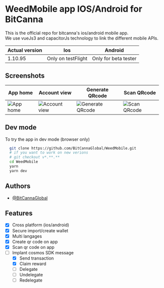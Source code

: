 
# WeedMobile app IOS/Android for BitCanna

This is the official repo for bitcanna's ios/android mobile app.  
We use vueJs3 and capacitorJs technology to link the different mobile APIs.

| Actual version  | Ios | Android |
| ------------- | ------------- | ------------- |
| 1.10.95 | Only on testFlight  | Only for beta tester  |


## Screenshots



| App home  | Account view | Generate QRcode | Scan QRcode |
| ------------- | ------------- | ------------- | ------------- |
| ![App home](https://i.imgur.com/fBXVzlW.png) | ![Account view](https://i.imgur.com/y9a3gHW.png)  | ![Generate QRcode](https://i.imgur.com/MhFOnB4.png)  | ![Scan QRcode](https://i.imgur.com/uLjM1cw.png) 


## Dev mode

To try the app in dev mode (browser only)

```bash
  git clone https://github.com/BitCannaGlobal/WeedMobile.git
  # if you want to work on new verions
  # git checkout v*.**.**
  cd WeedMobile
  yarn
  yarn dev
```
    
## Authors

- [@BitCannaGlobal](https://github.com/BitCannaGlobal)

## Features

- [x]  Cross platform (ios/android)
- [x]  Secure import/create wallet
- [x]  Multi langages
- [x]  Create qr code on app
- [x]  Scan qr code on app
- [ ]  Implant cosmos SDK message
    - [x]  Send transaction
    - [x]  Claim reward
    - [ ]  Delegate
    - [ ]  Undelegate 
    - [ ]  Redelegate 
